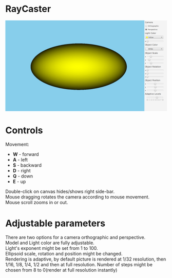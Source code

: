 # RayCaster

![Application](https://raw.githubusercontent.com/tomasz-herman/RayCaster/master/Screenshot.png)

# Controls

Movement:
- **W** - forward
- **A** - left
- **S** - backward
- **D** - right
- **Q** - down
- **E** - up

Double-click on canvas hides/shows right side-bar.  
Mouse dragging rotates the camera according to mouse movement.  
Mouse scroll zooms in or out.

# Adjustable parameters

There are two options for a camera orthographic and perspective.  
Model and Light color are fully adjustable.  
Light's exponent might be set from 1 to 100.  
Ellipsoid scale, rotation and position might be changed.  
Rendering is adaptive, by default picture is rendered at 1/32 resolution, 
then 1/16, 1/8, 1/4, 1/2 and then at full resolution. 
Number of steps might be chosen from 8 to 0(render at full resolution instantly) 
